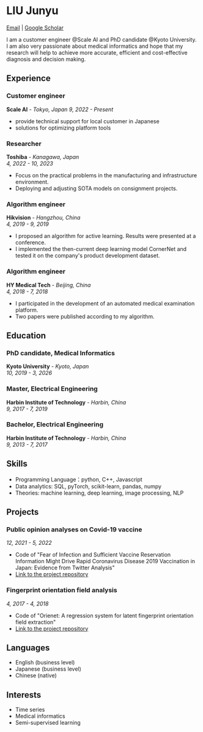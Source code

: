 # LIU Junyu

[Email](mailto:liu.junyu.82w@st.kyoto-u.ac.jp) | [Google Scholar](https://scholar.google.com/citations?user=JtCyNr8AAAAJ)

I am a customer engineer @Scale AI and PhD candidate  @Kyoto University. I am also very passionate about medical informatics and hope that my research will help to achieve more accurate, efficient and cost-effective diagnosis and decision making.

## Experience

### Customer engineer
**Scale AI** - *Tokyo, Japan*
*9, 2022 - Present*

- provide technical support for local customer in Japanese
- solutions for optimizing platform tools

### Researcher
**Toshiba** - *Kanagawa, Japan*  
*4, 2022 - 10, 2023*

- Focus on the practical problems in the manufacturing and infrastructure environment.
- Deploying and adjusting SOTA models on consignment projects.


### Algorithm engineer
**Hikvision** - *Hangzhou, China*  
*4, 2019 - 9, 2019*

- I proposed an algorithm for active learning. Results were presented at a conference.
- I implemented the then-current deep learning model CornerNet and tested it on the company's product development dataset.

### Algorithm engineer
**HY Medical Tech** - *Beijing, China*  
*4, 2018 - 7, 2018*

- I participated in the development of an automated medical examination platform.
- Two papers were published according to my algorithm.

## Education

### PhD candidate, Medical Informatics
**Kyoto University** - *Kyoto, Japan*  
*10, 2019 - 3, 2026*
### Master, Electrical Engineering
**Harbin Institute of Technology** - *Harbin, China*  
*9, 2017 - 7, 2019*
### Bachelor, Electrical Engineering
**Harbin Institute of Technology** - *Harbin, China*  
*9, 2013 - 7, 2017*

## Skills

- Programming Language：python, C++, Javascript
- Data analytics: SQL, pyTorch, scikit-learn, pandas, numpy
- Theories: machine learning, deep learning, image processing, NLP

## Projects

### Public opinion analyses on Covid-19 vaccine
*12, 2021 - 5, 2022*

- Code of "Fear of Infection and Sufficient Vaccine Reservation Information Might Drive Rapid Coronavirus Disease 2019 Vaccination in Japan: Evidence from Twitter Analysis"
- [Link to the project repository](https://github.com/juniorliu95/COVID_fear)

### Fingerprint orientation field analysis
*4, 2017 - 4, 2018*

- Code of "Orienet: A regression system for latent fingerprint orientation field extraction"
- [Link to the project repository](https://github.com/juniorliu95/OrieNet)

## Languages

- English (business level)
- Japanese (business level)
- Chinese (native)

## Interests

- Time series
- Medical informatics
- Semi-supervised learning
